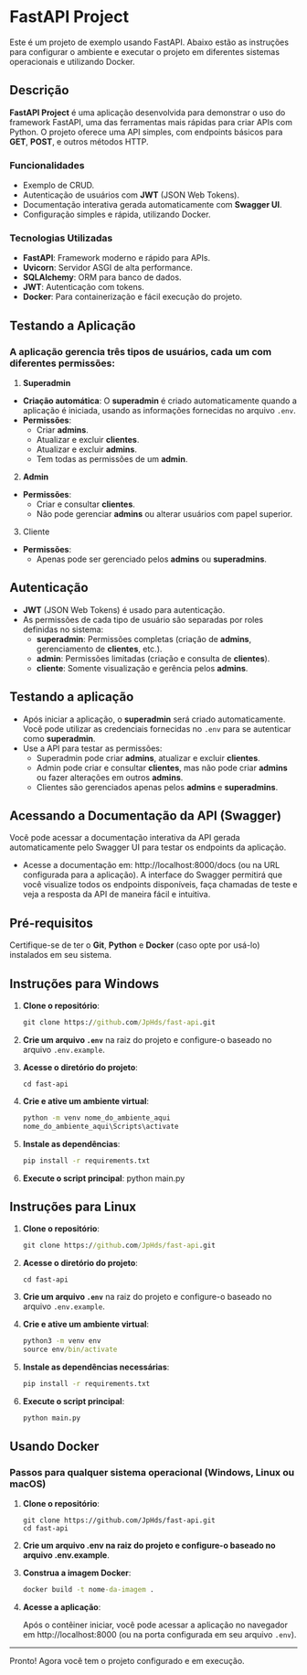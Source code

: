 # FastAPI Project

Este é um projeto de exemplo usando FastAPI. Abaixo estão as instruções para configurar o ambiente e executar o projeto em diferentes sistemas operacionais e utilizando Docker.


## Descrição

**FastAPI Project** é uma aplicação desenvolvida para demonstrar o uso do framework FastAPI, uma das ferramentas mais rápidas para criar APIs com Python. O projeto oferece uma API simples, com endpoints básicos para **GET**, **POST**, e outros métodos HTTP.

### Funcionalidades
- Exemplo de CRUD.
- Autenticação de usuários com **JWT** (JSON Web Tokens).
- Documentação interativa gerada automaticamente com **Swagger UI**.
- Configuração simples e rápida, utilizando Docker.

### Tecnologias Utilizadas
- **FastAPI**: Framework moderno e rápido para APIs.
- **Uvicorn**: Servidor ASGI de alta performance.
- **SQLAlchemy**: ORM para banco de dados.
- **JWT**: Autenticação com tokens.
- **Docker**: Para containerização e fácil execução do projeto.


## Testando a Aplicação
### A aplicação gerencia três tipos de usuários, cada um com diferentes permissões:

1. **Superadmin**
- **Criação automática**: O **superadmin** é criado automaticamente quando a aplicação é iniciada, usando as informações fornecidas no arquivo `.env`.
-  **Permissões**:
    - Criar **admins**.
    - Atualizar e excluir **clientes**.
    - Atualizar e excluir **admins**.
    - Tem todas as permissões de um **admin**.

2. **Admin**
- **Permissões**:
    - Criar e consultar **clientes**.
    - Não pode gerenciar **admins** ou alterar usuários com papel superior.
3. Cliente
- **Permissões**:
    - Apenas pode ser gerenciado pelos **admins** ou **superadmins**.

## Autenticação
- **JWT** (JSON Web Tokens) é usado para autenticação.
- As permissões de cada tipo de usuário são separadas por roles definidas no sistema:
    - **superadmin**: Permissões completas (criação de **admins**, gerenciamento de **clientes**, etc.).
    - **admin**: Permissões limitadas (criação e consulta de **clientes**).
    - **cliente**: Somente visualização e gerência pelos **admins**.

## Testando a aplicação
- Após iniciar a aplicação, o **superadmin** será criado automaticamente. Você pode utilizar as credenciais fornecidas no `.env` para se autenticar como **superadmin**.
- Use a API para testar as permissões:
    - Superadmin pode criar **admins**, atualizar e excluir **clientes**.
    - Admin pode criar e consultar **clientes**, mas não pode criar **admins** ou fazer alterações em outros **admins**.
    - Clientes são gerenciados apenas pelos **admins** e **superadmins**.

## Acessando a Documentação da API (Swagger)
 Você pode acessar a documentação interativa da API gerada automaticamente pelo Swagger UI para testar os endpoints da aplicação.

- Acesse a documentação em: http://localhost:8000/docs (ou na URL configurada para a aplicação).
A interface do Swagger permitirá que você visualize todos os endpoints disponíveis, faça chamadas de teste e veja a resposta da API de maneira fácil e intuitiva.


## Pré-requisitos

Certifique-se de ter o **Git**, **Python** e **Docker** (caso opte por usá-lo) instalados em seu sistema.


## Instruções para Windows

1. **Clone o repositório**:

   ```cmd
   git clone https://github.com/JpHds/fast-api.git

2. **Crie um arquivo `.env`** na raiz do projeto e configure-o baseado no arquivo `.env.example`.

3. **Acesse o diretório do projeto**:

    ```console
    cd fast-api

4. **Crie e ative um ambiente virtual**:

    ```cmd
    python -m venv nome_do_ambiente_aqui
    nome_do_ambiente_aqui\Scripts\activate


5. **Instale as dependências**:

    ```cmd
    pip install -r requirements.txt

6. **Execute o script principal**:
    python main.py

## Instruções para Linux

1. **Clone o repositório**:

    ```cmd
    git clone https://github.com/JpHds/fast-api.git

2. **Acesse o diretório do projeto**:

    ```console
    cd fast-api

3. **Crie um arquivo `.env`** na raiz do projeto e configure-o baseado no arquivo `.env.example`.
   
4. **Crie e ative um ambiente virtual**:

    ```cmd
    python3 -m venv env
    source env/bin/activate

5. **Instale as dependências necessárias**:

    ```cmd
    pip install -r requirements.txt

6. **Execute o script principal**:

    ```cmd
    python main.py

## Usando Docker

### Passos para qualquer sistema operacional (Windows, Linux ou macOS)

1. **Clone o repositório**:

    ```console
    git clone https://github.com/JpHds/fast-api.git
    cd fast-api

2. **Crie um arquivo .env na raiz do projeto e configure-o baseado no arquivo .env.example**.

3. **Construa a imagem Docker**:

    ```cmd
    docker build -t nome-da-imagem .

4. **Acesse a aplicação**:

    Após o contêiner iniciar, você pode acessar a aplicação no navegador em http://localhost:8000 (ou na porta configurada em seu arquivo `.env`).

---

Pronto! Agora você tem o projeto configurado e em execução.
